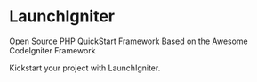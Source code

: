 # LaunchIgniter
Open Source PHP QuickStart Framework Based on the Awesome CodeIgniter Framework

Kickstart your project with LaunchIgniter.



